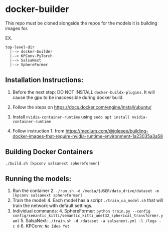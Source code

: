 # docker-builder

This repo must be cloned alongside the repos for the models it is building images for. 

EX. 
```
top-level-dir
  |--> docker-builder
  |--> KPConv-PyTorch
  |--> SalsaNext
  |--> SphereFormer
```

## Installation Instructions:

1. Before the next step: DO NOT INSTALL `docker-buildx-plugins`. It will cause the gpu to be inaccessible during docker build

1. Follow the steps on https://docs.docker.com/engine/install/ubuntu/

1. Install `nvidia-container-runtime` using `sudo apt install nvidia-container-runtime`

1. Follow instruction 1. from https://medium.com/@jgleeee/building-docker-images-that-require-nvidia-runtime-environment-1a23035a3a58

## Building Docker Containers
`./build.sh [kpconv salsanext sphereformer]`

## Running the models:
1. Run the container
   2. `./run.sh -d /media/$USER/data_drive/dataset -m [kpconv salsanext sphereformer]`
3. Train the model: 
   4. Each model has a script `./train_ua_model.sh` that will train the network with default settings. 
5. Individual commands: 
   4. SphereFormer: `python train.py --config config/semantic_kitti/semantic_kitti_unet32_spherical_transformer.yaml`
   5. SalsaNext: `./train.sh -d /dataset -a salsanext.yml -l /logs -c 0`
   6. KPConv: `No Idea Yet`

